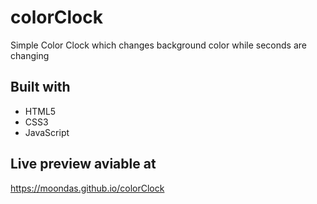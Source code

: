 # colorClock

Simple Color Clock which changes background color while seconds are changing

## Built with

- HTML5
- CSS3
- JavaScript

## Live preview aviable at

https://moondas.github.io/colorClock
